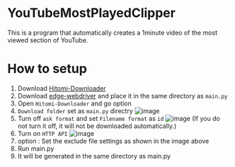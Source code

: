 # YouTubeMostPlayedClipper
This is a program that automatically creates a 1minute video of the most viewed section of YouTube.

# How to setup
1. Download [Hitomi-Downloader]([https://www.google.co.jp/](https://github.com/KurtBestor/Hitomi-Downloader)https://github.com/KurtBestor/Hitomi-Downloader)
2. Download [edge-webdriver](https://developer.microsoft.com/en-us/microsoft-edge/tools/webdriver) and place it in the same directory as `main.py`
3. Open `Hitomi-Downloader` and go option
4. `Download folder` set as `main.py` directry ![image](https://github.com/sabaadmin/YouTubeMostPlayedClipper/assets/94890302/69d128a5-9a62-4219-b569-f2a199a296ea)
5. Turn off `ask format` and set `Filename format` as `id` ![image](https://github.com/sabaadmin/YouTubeMostPlayedClipper/assets/94890302/c81179d0-9bc2-4a56-b795-29822f40cff8) (If you do not turn it off, it will not be downloaded automatically.)
6. Turn on `HTTP API` ![image](https://github.com/sabaadmin/YouTubeMostPlayedClipper/assets/94890302/fe33a3a4-904f-4acf-8f41-a3cbf48f2a19)
7. option : Set the exclude file settings as shown in the image above
8. Run main.py
9. It will be generated in the same directory as main.py
